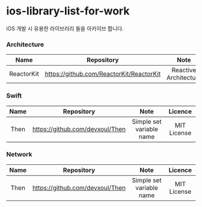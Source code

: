 # ios-library-list-for-work
iOS 개발 시 유용한 라이브러리 들을 아카이브 합니다.



### Architecture
| Name | Repository | Note | Licence |
|:------:|:-----------:|:---------:|:---------:|
| ReactorKit | https://github.com/ReactorKit/ReactorKit | Reactive Architecture |  MIT License |


### Swift
| Name | Repository | Note | Licence |
|:------:|:-----------:|:---------:|:---------:|
| Then | https://github.com/devxoul/Then | Simple set variable name |  MIT License |


### Network
| Name | Repository | Note | Licence |
|:------:|:-----------:|:---------:|:---------:|
| Then | https://github.com/devxoul/Then | Simple set variable name |  MIT License |
